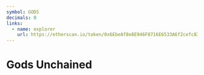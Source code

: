 ```yaml
---
symbol: GODS
decimals: 0
links:
  - name: explorer
    url: https://etherscan.io/token/0x6EbeAf8e8E946F0716E6533A6f2cefc83f60e8Ab
---
```


# Gods Unchained
